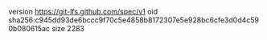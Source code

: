 version https://git-lfs.github.com/spec/v1
oid sha256:c945dd93de6bccc9f70c5e4858b8172307e5e928bc6cfe3d0d4c590b080615ac
size 2283
